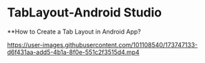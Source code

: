 # TabLayout-Android Studio

**How to Create a Tab Layout in Android App?

https://user-images.githubusercontent.com/101108540/173747133-d6f431aa-add5-4b1a-8f0e-551c2f3515d4.mp4

